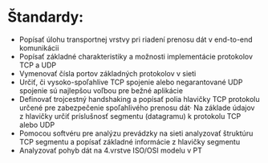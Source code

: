 # Štandardy:
- Popísať úlohu transportnej vrstvy pri riadení prenosu dát v end-to-end komunikácii
- Popísať základné charakteristiky a možnosti implementácie protokolov TCP a UDP
- Vymenovať čísla portov základných protokolov v sieti
- Určiť, či vysoko-spoľahlive TCP spojenie alebo  negarantované UDP spojenie sú najlepšou voľbou pre bežné aplikácie
- Definovať trojcestný handshaking a popísať polia hlavičky TCP protokolu určené pre zabezpečenie spoľahlivého prenosu dát·    Na základe údajov z hlavičky určiť príslušnosť segmentu (datagramu) k protokolu TCP alebo UDP
- Pomocou softvéru pre analýzu prevádzky na sieti analyzovať štruktúru TCP segmentu a popísať základné informácie z hlavičky segmentu
- Analyzovať pohyb dát na 4.vrstve ISO/OSI modelu v PT
